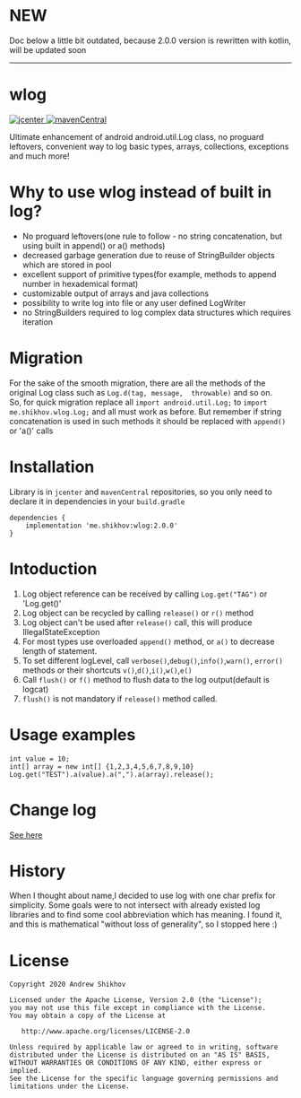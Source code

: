 # NEW
Doc below a little bit outdated, because 2.0.0 version is rewritten with kotlin, will be updated soon 
_________________
# wlog
[ ![jcenter](https://api.bintray.com/packages/andrey-shikhov/maven/wlog/images/download.svg) ](https://bintray.com/andrey-shikhov/maven/wlog/_latestVersion)
[ ![mavenCentral](https://maven-badges.herokuapp.com/maven-central/me.shikhov/wlog/badge.png)
](http://search.maven.org/#artifactdetails%7Cme.shikhov%7Cwlog%7C1.4.0%7Caar)

Ultimate enhancement of android android.util.Log class, no proguard leftovers, convenient way to log basic types, arrays, collections, exceptions and much more!

# Why to use wlog instead of built in log?
* No proguard leftovers(one rule to follow - no string concatenation, but using built in append() or a() methods)
* decreased garbage generation due to reuse of StringBuilder objects which are stored in pool
* excellent support of primitive types(for example, methods to append number in hexademical format)
* customizable output of arrays and java collections
* possibility to write log into file or any user defined LogWriter
* no StringBuilders required to log complex data structures which requires iteration
 
# Migration
For the sake of the smooth migration, there are all the methods of the original Log class such as 
`Log.d(tag, message,  throwable)` and so on.<br> So, for quick migration replace all `import android.util.Log;` to `import me.shikhov.wlog.Log;` and all must work as before.
But remember if string concatenation is used in such methods it should be replaced with `append()` or 'a()' calls

# Installation
Library is in `jcenter` and `mavenCentral` repositories, so you only need to declare it in dependencies in your `build.gradle`
```
dependencies {
    implementation 'me.shikhov:wlog:2.0.0'
}
```

# Intoduction
1. Log object reference can be received by calling `Log.get("TAG")` or 'Log.get()'
2. Log object can be recycled by calling `release()` or `r()` method
3. Log object can't be used after `release()` call, this will produce IllegalStateException
4. For most types use overloaded `append()` method, or `a()` to decrease length of statement.
5. To set different logLevel, call `verbose()`,`debug()`,`info()`,`warn()`, `error()` methods or their shortcuts `v()`,`d()`,`i()`,`w()`,`e()`
5. Call `flush()` or `f()` method to flush data to the log output(default is logcat)
6. `flush()` is not mandatory if `release()` method called.

# Usage examples
```
int value = 10;
int[] array = new int[] {1,2,3,4,5,6,7,8,9,10}
Log.get("TEST").a(value).a(",").a(array).release();
```
# Change log
[See here](./changelog.md)

# History
When I thought about name,I decided to use log with one char prefix for simplicity.
Some goals were to not intersect with already existed log libraries and to find some cool abbreviation which has meaning.
I found it, and this is mathematical "without loss of generality", so I stopped here :)

# License

    Copyright 2020 Andrew Shikhov

    Licensed under the Apache License, Version 2.0 (the "License");
    you may not use this file except in compliance with the License.
    You may obtain a copy of the License at

       http://www.apache.org/licenses/LICENSE-2.0

    Unless required by applicable law or agreed to in writing, software
    distributed under the License is distributed on an "AS IS" BASIS,
    WITHOUT WARRANTIES OR CONDITIONS OF ANY KIND, either express or implied.
    See the License for the specific language governing permissions and
    limitations under the License.